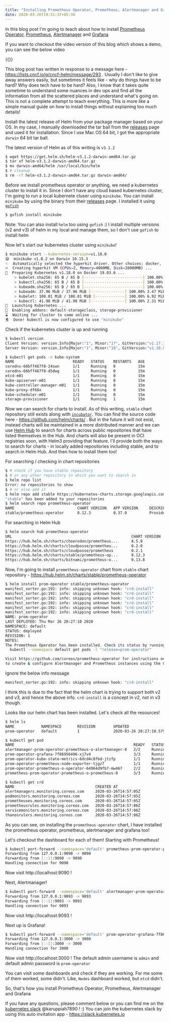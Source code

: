 ```yaml
---
title: "Installing Prometheus Operator, Prometheus, Alertmanager and Grafana"
date: 2020-03-26T19:31:37+05:30
---
```


In this blog post I'm going to teach about how to install
[Prometheus Operator](https://github.com/coreos/prometheus-operator),
[Prometheus](https://github.com/prometheus/prometheus),
[Alertmanager](https://github.com/prometheus/alertmanager) and
[Grafana](https://github.com/grafana/grafana)

If you want to checkout the video version of this blog which shows a demo, you
can see the below video

{{<youtube agpRm3sKBlo>}}

This blog post has written in response to a message here - 
https://lists.cncf.io/g/cncf-helm/message/293 . Usually I don't like to give
away answers easily, but sometimes it feels like - why do things have to be
hard? Why does tech have to be hard? Also, I know that it takes quite sometime
to understand some nuances in dev ops and find all the information from all
the scattered places and understand what's going on. This is not a complete
attempt to teach everything. This is more like a simple manual guide on how to
install things without explaining too much details!

Install the latest release of Helm from your package manager based on your OS.
In my case, I manually downloaded the tar ball from the
[releases](https://github.com/helm/helm/releases) page and used it for
installation. Since I use Mac OS 64 bit, I got the appropriate `darwin` 64 bit
tar ball.

The latest version of Helm as of this writing is `v3.1.2`

```bash
$ wget https://get.helm.sh/helm-v3.1.2-darwin-amd64.tar.gz
$ tar xf helm-v3.1.2-darwin-amd64.tar.gz
$ mv darwin-amd64/helm /usr/local/bin/helm
$ # cleanup
$ rm -rf helm-v3.1.2-darwin-amd64.tar.gz darwin-amd64/
```

Before we install prometheus operator or anything, we need a kubernetes cluster
to install it in. Since I don't have any cloud based kubernetes cluster, I'm
going to run a local kubernete cluser using `minikube`. You can install
`minikube` by using the binary from their [releases](https://github.com/kubernetes/minikube/releases)
page. I installed it using [`gofish`](https://gofi.sh)

```bash
$ gofish install minikube
```

Note: You can also install `helm` too using `gofish` :) I install multiple
versions (v2 and v3) of helm in my local and manage them, so I don't use
`gofish` to install helm

Now let's start our kubernetes cluster using `minikube`!

```bash
$ minikube start --kubernetes-version=v1.18.0
😄  minikube v1.8.2 on Darwin 10.15.3
✨  Automatically selected the hyperkit driver. Other choices: docker, virtualbox
🔥  Creating hyperkit VM (CPUs=2, Memory=4000MB, Disk=20000MB) ...
🐳  Preparing Kubernetes v1.18.0 on Docker 19.03.6 ...
    > kubelet.sha256: 65 B / 65 B [--------------------------] 100.00% ? p/s 0s
    > kubectl.sha256: 65 B / 65 B [--------------------------] 100.00% ? p/s 0s
    > kubeadm.sha256: 65 B / 65 B [--------------------------] 100.00% ? p/s 0s
    > kubeadm: 37.96 MiB / 37.96 MiB [---------------] 100.00% 3.47 MiB p/s 12s
    > kubelet: 108.01 MiB / 108.01 MiB [-------------] 100.00% 6.92 MiB p/s 16s
    > kubectl: 41.98 MiB / 41.98 MiB [---------------] 100.00% 2.31 MiB p/s 19s
🚀  Launching Kubernetes ...
🌟  Enabling addons: default-storageclass, storage-provisioner
⌛  Waiting for cluster to come online ...
🏄  Done! kubectl is now configured to use "minikube"
```

Check if the kubernetes cluster is up and running

```bash
$ kubectl version
Client Version: version.Info{Major:"1", Minor:"17", GitVersion:"v1.17.3", GitCommit:"06ad960bfd03b39c8310aaf92d1e7c12ce618213", GitTreeState:"clean", BuildDate:"2020-02-11T18:14:22Z", GoVersion:"go1.13.6", Compiler:"gc", Platform:"darwin/amd64"}
Server Version: version.Info{Major:"1", Minor:"18", GitVersion:"v1.18.0", GitCommit:"9e991415386e4cf155a24b1da15becaa390438d8", GitTreeState:"clean", BuildDate:"2020-03-25T14:50:46Z", GoVersion:"go1.13.8", Compiler:"gc", Platform:"linux/amd64"}

$ kubectl get pods -n kube-system
NAME                          READY   STATUS    RESTARTS   AGE
coredns-66bff467f8-24swn      1/1     Running   0          15m
coredns-66bff467f8-d5dwg      1/1     Running   0          15m
etcd-m01                      1/1     Running   0          15m
kube-apiserver-m01            1/1     Running   0          15m
kube-controller-manager-m01   1/1     Running   0          15m
kube-proxy-df68x              1/1     Running   0          15m
kube-scheduler-m01            1/1     Running   0          15m
storage-provisioner           1/1     Running   1          15m
```

Now we can search for charts to install. As of this writing, `stable` chart
repository still exists along with
[`incubator`](https://github.com/helm/charts/#how-do-i-enable-the-incubator-repository).
You can find the source code here - https://github.com/helm/charts/ . But in the
future it will not exist, instead charts will be maintained in a more
distributed manner and we can use [Helm Hub](https://hub.helm.sh/) to search for
charts across public repositories that have listed themselves in
the Hub. And charts will also be present in OCI registries soon, with Helm3
providing that feature. I'll provide both the ways to search for charts - in
locally added repositories including stable, and to search in Helm Hub. And then
how to install them too!

For searching / checking in chart repositories

```bash
$ # check if you have stable repository
$ # or any other repository in which you want to search in
$ helm repo list
Error: no repositories to show
$ # or else add it
$ helm repo add stable https://kubernetes-charts.storage.googleapis.com/
"stable" has been added to your repositories
$ helm search repo prometheus-operator
NAME                            CHART VERSION   APP VERSION     DESCRIPTION
stable/prometheus-operator      8.12.3          0.37.0          Provides easy monitoring definitions for Kubern...
```

For searching in Helm Hub

```bash
$ helm search hub prometheus-operator
URL                                                     CHART VERSION   APP VERSION     DESCRIPTION
https://hub.helm.sh/charts/choerodon/prometheus...      8.5.8           8.5.8           Provides easy monitoring definitions for Kubern...
https://hub.helm.sh/charts/cloudposse/prometheu...      0.2.0                           Provides easy monitoring definitions for Kubern...
https://hub.helm.sh/charts/cloudposse/prometheus        0.2.1                           Prometheus instance created by the CoreOS Prome...
https://hub.helm.sh/charts/stable/prometheus-op...      8.12.3          0.37.0          Provides easy monitoring definitions for Kubern...
https://hub.helm.sh/charts/bitnami/prometheus-o...      0.13.8          0.38.0          The Prometheus Operator for Kubernetes provides...
```

Now, I'm going to install `prometheus-operator` chart from `stable` chart
repository - https://hub.helm.sh/charts/stable/prometheus-operator

```bash
$ helm install prom-operator stable/prometheus-operator
manifest_sorter.go:192: info: skipping unknown hook: "crd-install"
manifest_sorter.go:192: info: skipping unknown hook: "crd-install"
manifest_sorter.go:192: info: skipping unknown hook: "crd-install"
manifest_sorter.go:192: info: skipping unknown hook: "crd-install"
manifest_sorter.go:192: info: skipping unknown hook: "crd-install"
manifest_sorter.go:192: info: skipping unknown hook: "crd-install"
NAME: prom-operator
LAST DEPLOYED: Thu Mar 26 20:27:10 2020
NAMESPACE: default
STATUS: deployed
REVISION: 1
NOTES:
The Prometheus Operator has been installed. Check its status by running:
  kubectl --namespace default get pods -l "release=prom-operator"

Visit https://github.com/coreos/prometheus-operator for instructions on how
to create & configure Alertmanager and Prometheus instances using the Operator.
```

Ignore the below info message

```bash
manifest_sorter.go:192: info: skipping unknown hook: "crd-install"
```

I think this is due to the fact that the helm chart is trying to support both v2
and v3, and hence the above info. `crd-install` is a concept in v2, not in v3
though.

Looks like our helm chart has been installed. Let's check all the resources!

```bash
$ helm ls
NAME            NAMESPACE       REVISION        UPDATED                                 STATUS          CHART                      APP VERSION
prom-operator   default         1               2020-03-26 20:27:10.579598 +0530 IST    deployed        prometheus-operator-8.12.3 0.37.0

$ kubectl get pod
NAME                                                     READY   STATUS    RESTARTS   AGE
alertmanager-prom-operator-prometheus-o-alertmanager-0   2/2     Running   0          106s
prom-operator-grafana-7f86956496-xj7v4                   3/3     Running   0          2m7s
prom-operator-kube-state-metrics-6dcd4c8fbd-jtzfp        1/1     Running   0          2m7s
prom-operator-prometheus-node-exporter-tjgz7             1/1     Running   0          2m7s
prom-operator-prometheus-o-operator-64964d9fb7-mw467     2/2     Running   0          2m7s
prometheus-prom-operator-prometheus-o-prometheus-0       3/3     Running   1          96s
```

```bash
$ kubectl get crd
NAME                                    CREATED AT
alertmanagers.monitoring.coreos.com     2020-03-26T14:57:05Z
podmonitors.monitoring.coreos.com       2020-03-26T14:57:05Z
prometheuses.monitoring.coreos.com      2020-03-26T14:57:05Z
prometheusrules.monitoring.coreos.com   2020-03-26T14:57:06Z
servicemonitors.monitoring.coreos.com   2020-03-26T14:57:06Z
thanosrulers.monitoring.coreos.com      2020-03-26T14:57:06Z
```

As you can see, on installing the `prometheus-operator` chart, I have installed
the prometheus operator, prometheus, alertmanager and grafana too! 

Let's checkout the dashboard for each of them! Starting with Prometheus!

```bash
$ kubectl port-forward --namespace='default' prometheus-prom-operator-prometheus-o-prometheus-0 9090
Forwarding from 127.0.0.1:9090 -> 9090
Forwarding from [::1]:9090 -> 9090
Handling connection for 9090
```

Now visit http://localhost:9090 !

Next, Alertmanager!

```bash
$ kubectl port-forward --namespace='default' alertmanager-prom-operator-prometheus-o-alertmanager-0 9093
Forwarding from 127.0.0.1:9093 -> 9093
Forwarding from [::1]:9093 -> 9093
Handling connection for 9093
```

Now visit http://localhost:9093 !

Next up is Grafana!

```bash
$ kubectl port-forward --namespace='default' prom-operator-grafana-7f86956496-xj7v4 3000
Forwarding from 127.0.0.1:3000 -> 3000
Forwarding from [::1]:3000 -> 3000
Handling connection for 3000
```

Now visit http://localhost:3000 ! The default admin username is `admin` and
default admin password is `prom-operator`

You can visit some dashboards and check if they are working. For me some of
them worked, some didn't. Like, `Nodes` dashboard worked, but `etcd` didn't.

So, that's how you install Prometheus Operator, Prometheus, Alertmanager and
Grafana

If you have any questions, please comment below or you can find me on the
[kubernetes slack](https://kubernetes.slack.com) @karuppiah7890 ! :) You can
join the kubernetes slack by using this auto invitation
app - https://slack.kubernetes.io

